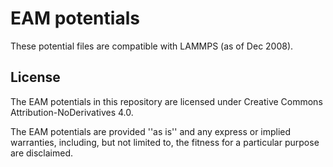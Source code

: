 # EAM potentials 

These potential files are compatible with LAMMPS (as of Dec 2008).

## License

The EAM potentials in this repository are licensed under Creative Commons Attribution-NoDerivatives 4.0.

The EAM potentials are provided ''as is'' and any express or implied warranties, including, but not limited to, the fitness for a particular purpose are disclaimed.

